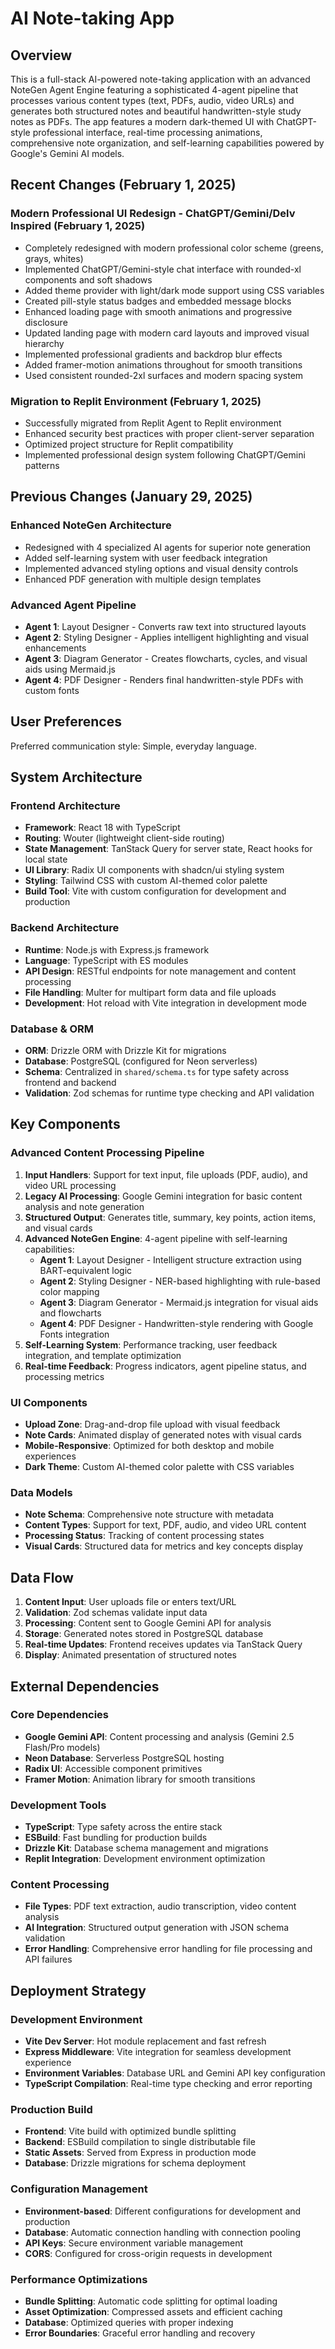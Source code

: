 # AI Note-taking App

## Overview

This is a full-stack AI-powered note-taking application with an advanced NoteGen Agent Engine featuring a sophisticated 4-agent pipeline that processes various content types (text, PDFs, audio, video URLs) and generates both structured notes and beautiful handwritten-style study notes as PDFs. The app features a modern dark-themed UI with ChatGPT-style professional interface, real-time processing animations, comprehensive note organization, and self-learning capabilities powered by Google's Gemini AI models.

## Recent Changes (February 1, 2025)

### Modern Professional UI Redesign - ChatGPT/Gemini/Delv Inspired (February 1, 2025)
- Completely redesigned with modern professional color scheme (greens, grays, whites)
- Implemented ChatGPT/Gemini-style chat interface with rounded-xl components and soft shadows
- Added theme provider with light/dark mode support using CSS variables
- Created pill-style status badges and embedded message blocks
- Enhanced loading page with smooth animations and progressive disclosure
- Updated landing page with modern card layouts and improved visual hierarchy
- Implemented professional gradients and backdrop blur effects
- Added framer-motion animations throughout for smooth transitions
- Used consistent rounded-2xl surfaces and modern spacing system

### Migration to Replit Environment (February 1, 2025)
- Successfully migrated from Replit Agent to Replit environment
- Enhanced security best practices with proper client-server separation
- Optimized project structure for Replit compatibility
- Implemented professional design system following ChatGPT/Gemini patterns

## Previous Changes (January 29, 2025)

### Enhanced NoteGen Architecture
- Redesigned with 4 specialized AI agents for superior note generation
- Added self-learning system with user feedback integration
- Implemented advanced styling options and visual density controls
- Enhanced PDF generation with multiple design templates

### Advanced Agent Pipeline
- **Agent 1**: Layout Designer - Converts raw text into structured layouts
- **Agent 2**: Styling Designer - Applies intelligent highlighting and visual enhancements  
- **Agent 3**: Diagram Generator - Creates flowcharts, cycles, and visual aids using Mermaid.js
- **Agent 4**: PDF Designer - Renders final handwritten-style PDFs with custom fonts

## User Preferences

Preferred communication style: Simple, everyday language.

## System Architecture

### Frontend Architecture
- **Framework**: React 18 with TypeScript
- **Routing**: Wouter (lightweight client-side routing)
- **State Management**: TanStack Query for server state, React hooks for local state
- **UI Library**: Radix UI components with shadcn/ui styling system
- **Styling**: Tailwind CSS with custom AI-themed color palette
- **Build Tool**: Vite with custom configuration for development and production

### Backend Architecture
- **Runtime**: Node.js with Express.js framework
- **Language**: TypeScript with ES modules
- **API Design**: RESTful endpoints for note management and content processing
- **File Handling**: Multer for multipart form data and file uploads
- **Development**: Hot reload with Vite integration in development mode

### Database & ORM
- **ORM**: Drizzle ORM with Drizzle Kit for migrations
- **Database**: PostgreSQL (configured for Neon serverless)
- **Schema**: Centralized in `shared/schema.ts` for type safety across frontend and backend
- **Validation**: Zod schemas for runtime type checking and API validation

## Key Components

### Advanced Content Processing Pipeline
1. **Input Handlers**: Support for text input, file uploads (PDF, audio), and video URL processing
2. **Legacy AI Processing**: Google Gemini integration for basic content analysis and note generation
3. **Structured Output**: Generates title, summary, key points, action items, and visual cards
4. **Advanced NoteGen Engine**: 4-agent pipeline with self-learning capabilities:
   - **Agent 1**: Layout Designer - Intelligent structure extraction using BART-equivalent logic
   - **Agent 2**: Styling Designer - NER-based highlighting with rule-based color mapping
   - **Agent 3**: Diagram Generator - Mermaid.js integration for visual aids and flowcharts
   - **Agent 4**: PDF Designer - Handwritten-style rendering with Google Fonts integration
5. **Self-Learning System**: Performance tracking, user feedback integration, and template optimization
6. **Real-time Feedback**: Progress indicators, agent pipeline status, and processing metrics

### UI Components
- **Upload Zone**: Drag-and-drop file upload with visual feedback
- **Note Cards**: Animated display of generated notes with visual cards
- **Mobile-Responsive**: Optimized for both desktop and mobile experiences
- **Dark Theme**: Custom AI-themed color palette with CSS variables

### Data Models
- **Note Schema**: Comprehensive note structure with metadata
- **Content Types**: Support for text, PDF, audio, and video URL content
- **Processing Status**: Tracking of content processing states
- **Visual Cards**: Structured data for metrics and key concepts display

## Data Flow

1. **Content Input**: User uploads file or enters text/URL
2. **Validation**: Zod schemas validate input data
3. **Processing**: Content sent to Google Gemini API for analysis
4. **Storage**: Generated notes stored in PostgreSQL database
5. **Real-time Updates**: Frontend receives updates via TanStack Query
6. **Display**: Animated presentation of structured notes

## External Dependencies

### Core Dependencies
- **Google Gemini API**: Content processing and analysis (Gemini 2.5 Flash/Pro models)
- **Neon Database**: Serverless PostgreSQL hosting
- **Radix UI**: Accessible component primitives
- **Framer Motion**: Animation library for smooth transitions

### Development Tools
- **TypeScript**: Type safety across the entire stack
- **ESBuild**: Fast bundling for production builds
- **Drizzle Kit**: Database schema management and migrations
- **Replit Integration**: Development environment optimization

### Content Processing
- **File Types**: PDF text extraction, audio transcription, video content analysis
- **AI Integration**: Structured output generation with JSON schema validation
- **Error Handling**: Comprehensive error handling for file processing and API failures

## Deployment Strategy

### Development Environment
- **Vite Dev Server**: Hot module replacement and fast refresh
- **Express Middleware**: Vite integration for seamless development experience
- **Environment Variables**: Database URL and Gemini API key configuration
- **TypeScript Compilation**: Real-time type checking and error reporting

### Production Build
- **Frontend**: Vite build with optimized bundle splitting
- **Backend**: ESBuild compilation to single distributable file
- **Static Assets**: Served from Express in production mode
- **Database**: Drizzle migrations for schema deployment

### Configuration Management
- **Environment-based**: Different configurations for development and production
- **Database**: Automatic connection handling with connection pooling
- **API Keys**: Secure environment variable management
- **CORS**: Configured for cross-origin requests in development

### Performance Optimizations
- **Bundle Splitting**: Automatic code splitting for optimal loading
- **Asset Optimization**: Compressed assets and efficient caching
- **Database**: Optimized queries with proper indexing
- **Error Boundaries**: Graceful error handling and recovery